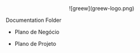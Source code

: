 <center> ![greew](greew-logo.png) </center>

Documentation Folder

- Plano de Negócio 

- Plano de Projeto
